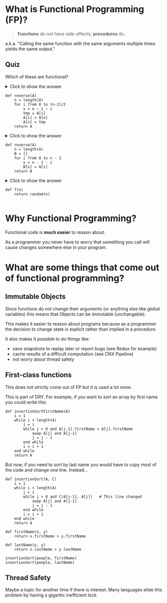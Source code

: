 # What is Functional Programming (FP)?

> **Functions** do not have side-effects; **procedures** do.

a.k.a. "Calling the same function with the same arguments multiple times yields the same output."

## Quiz

Which of these are functional?

<details>
<summary> Click to show the answer

```
def reverse(A)
    n = length(A)
    for i from 0 to (n-2)/2
        x = n − 1 − i
        tmp = A[i]
        A[i] = A[x]
        A[x] = tmp
    return A
```
</summary>
No. because multiple calls result in different output. For example:

```
animals = [ 'sparky', 'cleo' ]
print(reverse(animals))     # [ 'cleo', 'sparky' ]
print(reverse(animals))     # [ 'sparky', 'cleo' ]     Whaaa????
```

</details>

<details>
<summary> Click to show the answer

```
def reverse(A)
    n = length(A)
    B = []
    for i from 0 to n - 1
        x = n - 1 - i
        B[x] = A[i]
    return B
```
</summary>
Yes. because multiple calls result in the same reversed array.

```
animals = [ 'sparky', 'cleo' ]
print(reverse(animals))     # [ 'cleo', 'sparky' ]
print(reverse(animals))     # [ 'cleo', 'sparky' ]
```

</details>

<details>
<summary> Click to show the answer

```
def f(n)
    return random(n)
```
</summary>
No. because multiple calls result in the same reversed array.
</details>


# Why Functional Programming?

Functional code is **much easier** to reason about.

As a programmer you never have to worry that something you call will cause changes somewhere else in your program.

# What are some things that come out of functional programming?

## Immutable Objects

Since functions do not change their arguments (or anything else like global variables) this means that Objects can be immutable (unchangable).

This makes it easier to reason about programs because as a programmer the decision to change state is explicit rather than implied in a procedure.

It also makes it possible to do things like:

- save snapshots to replay later or report bugs (see Redux for example)
- cache results of a difficult computation (see CNX Pipeline)
- not worry about thread safety

## First-class functions

This does not _strictly_ come out of FP but it is used a lot more.

This is part of DRY. For example, if you want to sort an array by first name you could write this:

```
def insertionSortFirstName(A)
    i = 1
    while i < length(A)
        j = i
        while j > 0 and A[j-1].firstName > A[j].firstName
            swap A[j] and A[j-1]
            j = j - 1
        end while
        i = i + 1
    end while
    return A
```

But now, if you need to sort by last name you would have to copy most of the code and change one line. Instead...


```
def insertionSort(A, C)
    i = 1
    while i < length(A)
        j = i
        while j > 0 and C(A[j-1], A[j])   # This line changed
            swap A[j] and A[j-1]
            j = j - 1
        end while
        i = i + 1
    end while
    return A

def firstName(x, y)
    return x.firstName > y.firstName

def lastName(x, y)
    return x.lastName > y.lastName

insertionSort(people, firstName)
insertionSort(people, lastName)
```

## Thread Safety

Maybe a topic for another time if there is interest. Many languages elide this problem by having a gigantic inefficient lock.
